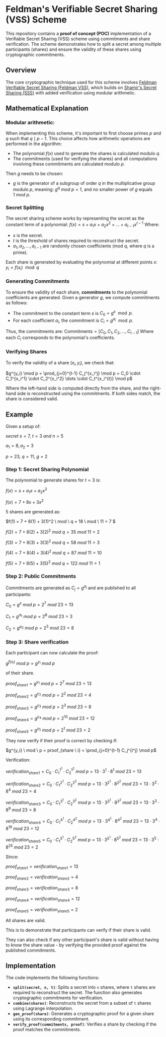 # Feldman's Verifiable Secret Sharing (VSS) Scheme

This repository contains a **proof of concept (POC)** implementation of a Verifiable Secret Sharing (VSS) scheme using commitments and share verification. The scheme demonstrates how to split a secret among multiple participants (shares) and ensure the validity of these shares using cryptographic commitments.

## Overview

The core cryptographic technique used for this scheme involves [Feldman Verifiable Secret Sharing (Feldman VSS)](https://en.wikipedia.org/wiki/Verifiable_secret_sharing#Feldman's_scheme), which builds on [Shamir's Secret Sharing (SSS)](https://en.wikipedia.org/wiki/Shamir%27s_secret_sharing) with added verification using modular arithmetic.

## Mathematical Explanation

### Modular arithmetic:

When implementing this scheme, it's important to first choose primes $p$ and $q$ such that $q \mid p - 1$. This choice affects how arithmetic operations are performed in the algorithm:

  - The polynomial $f(x)$ used to generate the shares is calculated modulo $q$.
  - The commitments (used for verifying the shares) and all computations involving these commitments are calculated modulo $p$.

Then $g$ needs to be chosen:
  - $g$ is the generator of a subgroup of order $q$ in the multiplicative group modulo $p$, meaning: $g^q \ mod \ p=1$, and no smaller power of $g$ equals $1 \ mod \ p$.

### Secret Splitting

The secret sharing scheme works by representing the secret as the constant term of a polynomial:
$f(x) = s + a_1 x + a_2 x^2 + \dots + a_{t-1} x^{t-1}$
Where:
- $s$ is the secret.
- $t$ is the threshold of shares required to reconstruct the secret.
- $a_1, a_2, \dots, a_{t-1}$ are randomly chosen coefficients (mod $q$, where $q$ is a prime).

Each share is generated by evaluating the polynomial at different points $x$:
$y_i = f(x_i) \mod q$

### Generating Commitments

To ensure the validity of each share, **commitments** to the polynomial coefficients are generated. Given a generator $g$, we compute commitments as follows:
- The commitment to the constant term $s$ is $C_0 = g^s \mod p$.
- For each coefficient $a_i$, the commitment is $C_i = g^{a_i} \mod p$.

Thus, the commitments are:
$\text{Commitments} = [C_0, C_1, C_2, \dots, C_{t-1}]$
Where each $C_i$ corresponds to the polynomial's coefficients.

### Verifying Shares

To verify the validity of a share $(x_i, y_i)$, we check that:

$g^{y_i} \mod p = \prod_{j=0}^{t-1} C_j^{x_i^j} \mod p = C_0 \cdot C_1^{x_i^1} \cdot C_2^{x_i^2} \dots \cdot C_t^{x_i^{t}} \mod p$

Where the left-hand side is computed directly from the share, and the right-hand side is reconstructed using the commitments. If both sides match, the share is considered valid.

## Example

Given a setup of:

$secret \ s = 7,$
$t = 3 \ and \ n = 5$

$a_1 = 8, a_2 = 3$

$p = 23, \ q = 11, \ g = 2$


### Step 1: Secret Sharing Polynomial

The polynomial to generate shares for $t=3$ is:

$f(x) = s + a_1x + a_2x^2$

$f(x) = 7 + 8x + 3x^2$

5 shares are generated as:

$f(1) = 7 + 8(1) + 3(1)^2 \ mod \ q  = 18 \ mod \ 11 = 7 $

$f(2) = 7 + 8(2) + 3(2)^2 \ mod \ q  = 35 \ mod \ 11 = 2$

$f(3) = 7 + 8(3) + 3(3)^2 \ mod \ q  = 58 \ mod \ 11 = 3$

$f(4) = 7 + 8(4) + 3(4)^2 \ mod \ q  = 87 \ mod \ 11 = 10$

$f(5) = 7 + 8(5) + 3(5)^2 \ mod \ q  = 122 \ mod \ 11 = 1$

### Step 2: Public Commitments

Commitments are generated as $C_j = g^{a_j}$ and are published to all participants:

$C_0 = g^s \ mod \ p = 2^7 \ mod \ 23 = 13$

$C_1 = g^{a_1} \ mod \ p = 2^8 \ mod \ 23 = 3$

$C_2 = g^{a_2} \ mod \ p = 2^3 \ mod \ 23 = 8$

### Step 3: Share verification

Each participant can now calculate the proof:

$g^{f({x_i})} \ mod \ p = g^{y_i} \ mod \ p$

of their share.

$proof_{share1} = g^{y_1} \ mod \ p = 2^7 \ mod \ 23 = 13$

$proof_{share2} = g^{y_2} \ mod \ p = 2^2 \ mod \ 23 = 4$

$proof_{share3} = g^{y_3} \ mod \ p = 2^3 \ mod \ 23 = 8$

$proof_{share4} = g^{y_4} \ mod \ p = 2^{10} \ mod \ 23 = 12$

$proof_{share5} = g^{y_5} \ mod \ p = 2^1 \ mod \ 23 = 2$

They now verify if their proof is correct by checking if:

$g^{y_i} \ mod \ p = proof_{share \ i} = \prod_{j=0}^{t-1} C_j^{i^j} \mod p$

Verification:

$verification_{share1} = C_0 \cdot C^{1^1}_1 \cdot C^{1^2}_2 \ mod \ p = 13 \cdot 3^{1} \cdot 8^1 \ mod \ 23 = 13$

$verification_{share2} = C_0 \cdot C^{2^1}_1 \cdot C^{2^2}_2 \ mod \ p = 13 \cdot 3^{2^1} \cdot 8^{2^2} \ mod \ 23 = 13 \cdot 3^{2} \cdot 8^{4} \ mod \ 23 = 4$

$verification_{share3} = C_0 \cdot C^{3^1}_1 \cdot C^{3^2}_2 \ mod \ p = 13 \cdot 3^{3^1} \cdot 8^{3^2} \ mod \ 23 = 13 \cdot 3^{3} \cdot 8^{9} \ mod \ 23 = 8$

$verification_{share4} = C_0 \cdot C^{4^1}_1 \cdot C^{4^2}_2 \ mod \ p = 13 \cdot 3^{4^1} \cdot 8^{4^2} \ mod \ 23 = 13 \cdot 3^{4} \cdot 8^{16} \ mod \ 23 = 12$

$verification_{share5} = C_0 \cdot C^{5^1}_1 \cdot C^{5^2}_2 \ mod \ p = 13 \cdot 3^{5^1} \cdot 8^{5^2} \ mod \ 23 = 13 \cdot 3^{5} \cdot 8^{25} \ mod \ 23 = 2$

Since:

$proof_{share1} = verification_{share1} = 13$

$proof_{share2} = verification_{share2} = 4$

$proof_{share3} = verification_{share3} = 8$

$proof_{share4} = verification_{share4} = 12$

$proof_{share5} = verification_{share5} = 2$

All shares are valid.

This is to demonstrate that participants can verify if their share is valid.

They can also check if any other participant's share is valid without having to know the share value - by verifying the provided proof against the published commitments.

## Implementation

The code implements the following functions:

- **`split(secret, n, t)`**: Splits a secret into `n` shares, where `t` shares are required to reconstruct the secret. The function also generates cryptographic commitments for verification.
- **`combine(shares)`**: Reconstructs the secret from a subset of `t` shares using Lagrange interpolation.
- **`gen_proof(share)`**: Generates a cryptographic proof for a given share using its corresponding commitment.
- **`verify_proof(commitments, proof)`**: Verifies a share by checking if the proof matches the commitments.

